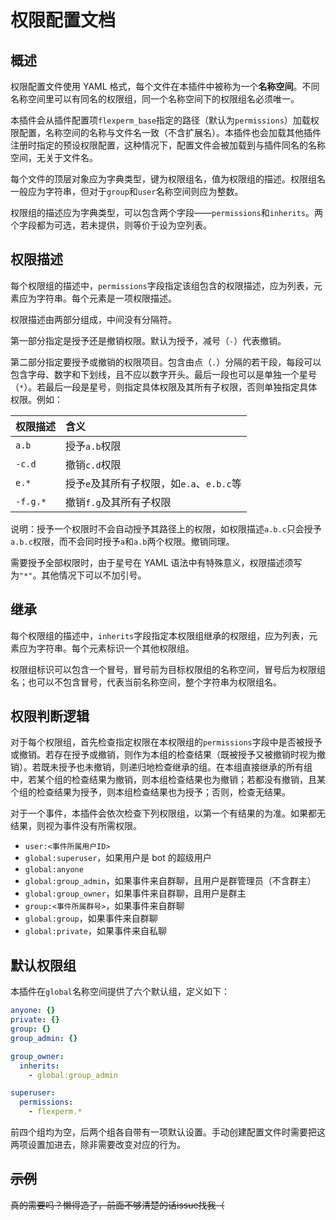 # 权限配置文档

## 概述

权限配置文件使用 YAML 格式，每个文件在本插件中被称为一个**名称空间**。不同名称空间里可以有同名的权限组，同一个名称空间下的权限组名必须唯一。

本插件会从插件配置项`flexperm_base`指定的路径（默认为`permissions`）加载权限配置，名称空间的名称与文件名一致（不含扩展名）。本插件也会加载其他插件注册时指定的预设权限配置，这种情况下，配置文件会被加载到与插件同名的名称空间，无关于文件名。

每个文件的顶层对象应为字典类型，键为权限组名，值为权限组的描述。权限组名一般应为字符串，但对于`group`和`user`名称空间则应为整数。

权限组的描述应为字典类型，可以包含两个字段——`permissions`和`inherits`。两个字段都为可选，若未提供，则等价于设为空列表。

## 权限描述

每个权限组的描述中，`permissions`字段指定该组包含的权限描述，应为列表，元素应为字符串。每个元素是一项权限描述。

权限描述由两部分组成，中间没有分隔符。

第一部分指定是授予还是撤销权限。默认为授予，减号（`-`）代表撤销。

第二部分指定要授予或撤销的权限项目。包含由点（`.`）分隔的若干段，每段可以包含字母、数字和下划线，且不应以数字开头。最后一段也可以是单独一个星号（`*`）。若最后一段是星号，则指定具体权限及其所有子权限，否则单独指定具体权限。例如：

| 权限描述 | 含义                                      |
| :------- | :---------------------------------------- |
| `a.b`    | 授予`a.b`权限                             |
| `-c.d`   | 撤销`c.d`权限                             |
| `e.*`    | 授予`e`及其所有子权限，如`e.a`、`e.b.c`等 |
| `-f.g.*` | 撤销`f.g`及其所有子权限                   |

说明：授予一个权限时不会自动授予其路径上的权限，如权限描述`a.b.c`只会授予`a.b.c`权限，而不会同时授予`a`和`a.b`两个权限。撤销同理。

需要授予全部权限时，由于星号在 YAML 语法中有特殊意义，权限描述须写为`"*"`。其他情况下可以不加引号。

## 继承

每个权限组的描述中，`inherits`字段指定本权限组继承的权限组，应为列表，元素应为字符串。每个元素标识一个其他权限组。

权限组标识可以包含一个冒号，冒号前为目标权限组的名称空间，冒号后为权限组名；也可以不包含冒号，代表当前名称空间，整个字符串为权限组名。

## 权限判断逻辑

对于每个权限组，首先检查指定权限在本权限组的`permissions`字段中是否被授予或撤销。若存在授予或撤销，则作为本组的检查结果（既被授予又被撤销时视为撤销）。若既未授予也未撤销，则递归地检查继承的组。在本组直接继承的所有组中，若某个组的检查结果为撤销，则本组检查结果也为撤销；若都没有撤销，且某个组的检查结果为授予，则本组检查结果也为授予；否则，检查无结果。

对于一个事件，本插件会依次检查下列权限组，以第一个有结果的为准。如果都无结果，则视为事件没有所需权限。

- `user:<事件所属用户ID>`
- `global:superuser`，如果用户是 bot 的超级用户
- `global:anyone`
- `global:group_admin`，如果事件来自群聊，且用户是群管理员（不含群主）
- `global:group_owner`，如果事件来自群聊，且用户是群主
- `group:<事件所属群号>`，如果事件来自群聊
- `global:group`，如果事件来自群聊
- `global:private`，如果事件来自私聊

## 默认权限组

本插件在`global`名称空间提供了六个默认组，定义如下：

```yaml
anyone: {}
private: {}
group: {}
group_admin: {}

group_owner:
  inherits:
    - global:group_admin

superuser:
  permissions:
    - flexperm.*
```

前四个组均为空，后两个组各自带有一项默认设置。手动创建配置文件时需要把这两项设置加进去，除非需要改变对应的行为。

## ~~示例~~

~~真的需要吗？懒得造了，前面不够清楚的话issue找我（~~
